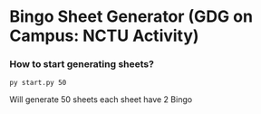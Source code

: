 # Bingo Sheet Generator (GDG on Campus: NCTU Activity)

### How to start generating sheets?

`py start.py 50`

Will generate 50 sheets each sheet have 2 Bingo
